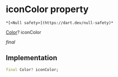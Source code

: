 


# iconColor property




    *[<Null safety>](https://dart.dev/null-safety)*


[Color](https://api.flutter.dev/flutter/dart-ui/Color-class.html)? iconColor
  
_final_






## Implementation

```dart
final Color? iconColor;


```







